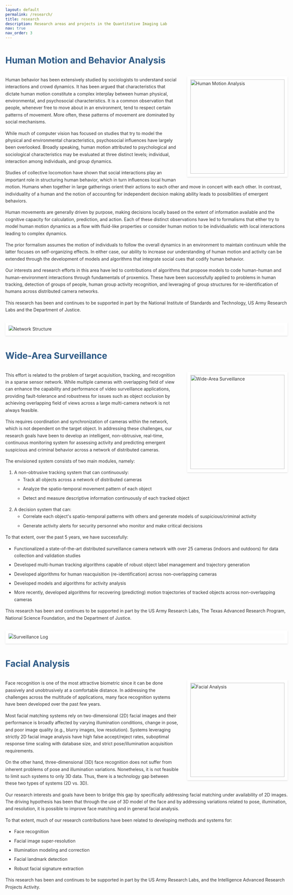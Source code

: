 ```yaml
---
layout: default
permalink: /research/
title: research
description: Research areas and projects in the Quantitative Imaging Lab
nav: true
nav_order: 3
---
```


# Human Motion and Behavior Analysis

<img src="{{ '/assets/img/research/5floor.png' | relative_url }}" alt="Human Motion Analysis" class="research-image-float">

<p>Human behavior has been extensively studied by sociologists to understand social interactions and crowd dynamics. It has been argued that characteristics that dictate human motion constitute a complex interplay between human physical, environmental, and psychosocial characteristics. It is a common observation that people, whenever free to move about in an environment, tend to respect certain patterns of movement. More often, these patterns of movement are dominated by social mechanisms.</p>

<p>While much of computer vision has focused on studies that try to model the physical and environmental characteristics, psychosocial influences have largely been overlooked. Broadly speaking, human motion attributed to psychological and sociological characteristics may be evaluated at three distinct levels; individual, interaction among individuals, and group dynamics.</p>

<p>Studies of collective locomotion have shown that social interactions play an important role in structuring human behavior, which in turn influences local human motion. Humans when together in large gatherings orient their actions to each other and move in concert with each other. In contrast, individuality of a human and the notion of accounting for independent decision making ability leads to possibilities of emergent behaviors.</p>

<p>Human movements are generally driven by purpose, making decisions locally based on the extent of information available and the cognitive capacity for calculation, prediction, and action. Each of these distinct observations have led to formalisms that either try to model human motion dynamics as a flow with fluid-like properties or consider human motion to be individualistic with local interactions leading to complex dynamics.</p>

<p>The prior formalism assumes the motion of individuals to follow the overall dynamics in an environment to maintain continuum while the latter focuses on self-organizing effects. In either case, our ability to increase our understanding of human motion and activity can be extended through the development of models and algorithms that integrate social cues that codify human behavior.</p>

<p>Our interests and research efforts in this area have led to contributions of algorithms that propose models to code human-human and human-environment interactions through fundamentals of proxemics. These have been successfully applied to problems in human tracking, detection of groups of people, human group activity recognition, and leveraging of group structures for re-identification of humans across distributed camera networks.</p>

<p>This research has been and continues to be supported in part by the National Institute of Standards and Technology, US Army Research Labs and the Department of Justice.</p>

<img src="{{ '/assets/img/research/network_structure.png' | relative_url }}" alt="Network Structure" class="research-img">

# Wide-Area Surveillance

<img src="{{ '/assets/img/research/frame418.png' | relative_url }}" alt="Wide-Area Surveillance" class="research-image-float">

<p>This effort is related to the problem of target acquisition, tracking, and recognition in a sparse sensor network. While multiple cameras with overlapping field of view can enhance the capability and performance of video surveillance applications, providing fault-tolerance and robustness for issues such as object occlusion by achieving overlapping field of views across a large multi-camera network is not always feasible.</p>

<p>This requires coordination and synchronization of cameras within the network, which is not dependent on the target object. In addressing these challenges, our research goals have been to develop an intelligent, non-obtrusive, real-time, continuous monitoring system for assessing activity and predicting emergent suspicious and criminal behavior across a network of distributed cameras.</p>

<p>The envisioned system consists of two main modules, namely:</p>
<ol>
  <li>A non-obtrusive tracking system that can continuously:
    <ul>
      <li>Track all objects across a network of distributed cameras</li>
      <li>Analyze the spatio-temporal movement pattern of each object</li>
      <li>Detect and measure descriptive information continuously of each tracked object</li>
    </ul>
  </li>
  <li>A decision system that can:
    <ul>
      <li>Correlate each object's spatio-temporal patterns with others and generate models of suspicious/criminal activity</li>
      <li>Generate activity alerts for security personnel who monitor and make critical decisions</li>
    </ul>
  </li>
</ol>

<p>To that extent, over the past 5 years, we have successfully:</p>
<ul>
  <li>Functionalized a state-of-the-art distributed surveillance camera network with over 25 cameras (indoors and outdoors) for data collection and validation studies</li>
  <li>Developed multi-human tracking algorithms capable of robust object label management and trajectory generation</li>
  <li>Developed algorithms for human reacquisition (re-identification) across non-overlapping cameras</li>
  <li>Developed models and algorithms for activity analysis</li>
  <li>More recently, developed algorithms for recovering (predicting) motion trajectories of tracked objects across non-overlapping cameras</li>
</ul>

<p>This research has been and continues to be supported in part by the US Army Research Labs, The Texas Advanced Research Program, National Science Foundation, and the Department of Justice.</p>

<img src="{{ '/assets/img/research/log_165.png' | relative_url }}" alt="Surveillance Log" class="research-img">

# Facial Analysis

<img src="{{ '/assets/img/research/Views.png' | relative_url }}" alt="Facial Analysis" class="research-image-float">

<p>Face recognition is one of the most attractive biometric since it can be done passively and unobtrusively at a comfortable distance. In addressing the challenges across the multitude of applications, many face recognition systems have been developed over the past few years.</p>

<p>Most facial matching systems rely on two-dimensional (2D) facial images and their performance is broadly affected by varying illumination conditions, change in pose, and poor image quality (e.g., blurry images, low resolution). Systems leveraging strictly 2D facial image analysis have high false accept/reject rates, suboptimal response time scaling with database size, and strict pose/illumination acquisition requirements.</p>

<p>On the other hand, three-dimensional (3D) face recognition does not suffer from inherent problems of pose and illumination variations. Nonetheless, it is not feasible to limit such systems to only 3D data. Thus, there is a technology gap between these two types of systems (2D vs. 3D).</p>

<p>Our research interests and goals have been to bridge this gap by specifically addressing facial matching under availability of 2D images. The driving hypothesis has been that through the use of 3D model of the face and by addressing variations related to pose, illumination, and resolution, it is possible to improve face matching and in general facial analysis.</p>

<p>To that extent, much of our research contributions have been related to developing methods and systems for:</p>
<ul>
  <li>Face recognition</li>
  <li>Facial image super-resolution</li>
  <li>Illumination modeling and correction</li>
  <li>Facial landmark detection</li>
  <li>Robust facial signature extraction</li>
</ul>

<p>This research has been and continues to be supported in part by the US Army Research Labs, and the Intelligence Advanced Research Projects Activity.</p>

<style>
/* Base styles */
body {
  font-family: -apple-system, BlinkMacSystemFont, "Segoe UI", Roboto, Helvetica, Arial, sans-serif;
  line-height: 1.6;
  color: #333;
  max-width: 900px;
  margin: 0 auto;
  padding: 0 1em;
}

h1 {
  font-size: 2em;
  margin-top: 1.5em;
  margin-bottom: 1em;
  color: #2a5885;
  clear: both;
}

h2 {
  font-size: 1.5em;
  margin-top: 1.5em;
  margin-bottom: 1em;
  color: #2a5885;
}

p {
  margin-bottom: 1em;
}

ul, ol {
  margin-bottom: 1em;
  padding-left: 2em;
}

li {
  margin-bottom: 0.5em;
}

/* Image styles */
.research-image-float {
  float: right;
  width: 300px;
  margin: 0 0 1em 2em;
  border: 10px solid white;
  box-shadow: 0 2px 4px rgba(0,0,0,0.1);
}

.research-img {
  display: block;
  max-width: 100%;
  height: auto;
  margin: 2em auto;
  border: 10px solid white;
  box-shadow: 0 2px 4px rgba(0,0,0,0.1);
  clear: both;
}

/* Responsive adjustments */
@media (max-width: 768px) {
  .research-image-float {
    float: none;
    width: 100%;
    max-width: 400px;
    margin: 1em auto;
  }
}
</style> 